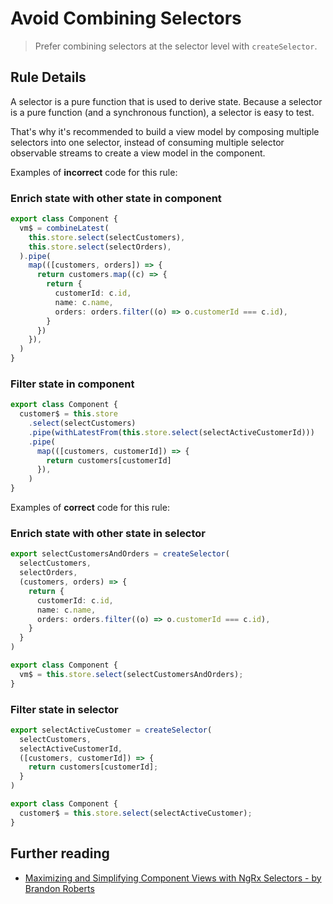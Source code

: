 # Avoid Combining Selectors

> Prefer combining selectors at the selector level with `createSelector`.

## Rule Details

A selector is a pure function that is used to derive state.
Because a selector is a pure function (and a synchronous function), a selector is easy to test.

That's why it's recommended to build a view model by composing multiple selectors into one selector, instead of consuming multiple selector observable streams to create a view model in the component.

Examples of **incorrect** code for this rule:

### Enrich state with other state in component

```ts
export class Component {
  vm$ = combineLatest(
    this.store.select(selectCustomers),
    this.store.select(selectOrders),
  ).pipe(
    map(([customers, orders]) => {
      return customers.map((c) => {
        return {
          customerId: c.id,
          name: c.name,
          orders: orders.filter((o) => o.customerId === c.id),
        }
      })
    }),
  )
}
```

### Filter state in component

```ts
export class Component {
  customer$ = this.store
    .select(selectCustomers)
    .pipe(withLatestFrom(this.store.select(selectActiveCustomerId)))
    .pipe(
      map(([customers, customerId]) => {
        return customers[customerId]
      }),
    )
}
```

Examples of **correct** code for this rule:

### Enrich state with other state in selector

```ts
export selectCustomersAndOrders = createSelector(
  selectCustomers,
  selectOrders,
  (customers, orders) => {
    return {
      customerId: c.id,
      name: c.name,
      orders: orders.filter((o) => o.customerId === c.id),
    }
  }
)

export class Component {
  vm$ = this.store.select(selectCustomersAndOrders);
}
```

### Filter state in selector

```ts
export selectActiveCustomer = createSelector(
  selectCustomers,
  selectActiveCustomerId,
  ([customers, customerId]) => {
    return customers[customerId];
  }
)

export class Component {
  customer$ = this.store.select(selectActiveCustomer);
}
```

## Further reading

- [Maximizing and Simplifying Component Views with NgRx Selectors - by Brandon Roberts](https://brandonroberts.dev/blog/posts/2020-12-14-maximizing-simplifying-component-views-ngrx-selectors/#building-view-models)
